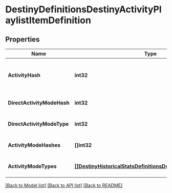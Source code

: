 # DestinyDefinitionsDestinyActivityPlaylistItemDefinition

## Properties
Name | Type | Description | Notes
------------ | ------------- | ------------- | -------------
**ActivityHash** | **int32** | The hash identifier of the Activity that can be played. Use it to look up the DestinyActivityDefinition. | [optional] [default to null]
**DirectActivityModeHash** | **int32** |  | [optional] [default to null]
**DirectActivityModeType** | **int32** |  | [optional] [default to null]
**ActivityModeHashes** | **[]int32** |  | [optional] [default to null]
**ActivityModeTypes** | [**[]DestinyHistoricalStatsDefinitionsDestinyActivityModeType**](Destiny.HistoricalStats.Definitions.DestinyActivityModeType.md) |  | [optional] [default to null]

[[Back to Model list]](../README.md#documentation-for-models) [[Back to API list]](../README.md#documentation-for-api-endpoints) [[Back to README]](../README.md)



